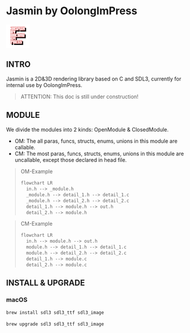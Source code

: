 # Jasmin by OolongImPress

![Logo](doc/icon/icon_64.png)

## INTRO

Jasmin is a 2D&3D rendering library based on C and SDL3, currently for internal use by OolongImPress.

> ATTENTION: This doc is still under construction!

## MODULE

We divide the modules into 2 kinds: OpenModule & ClosedModule.

* OM: The all paras, funcs, structs, enums, unions in this module are callable.
* CM: The most paras, funcs, structs, enums, unions in this module are uncallable, except those declared in head file.

> OM-Example
> ```mermaid
> flowchart LR
>   in.h --> _module.h
>   _module.h --> detail_1.h --> detail_1.c
>   _module.h --> detail_2.h --> detail_2.c
>   detail_1.h --> module.h --> out.h
>   detail_2.h --> module.h
> ```

> CM-Example
> ```mermaid
> flowchart LR
>   in.h --> module.h --> out.h
>   module.h --> detail_1.h --> detail_1.c
>   module.h --> detail_2.h --> detail_2.c
>   detail_1.h --> module.c
>   detail_2.h --> module.c
> ```

## INSTALL & UPGRADE

### macOS

```bash
brew install sdl3 sdl3_ttf sdl3_image
```

```bash
brew upgrade sdl3 sdl3_ttf sdl3_image
```
